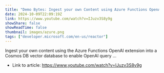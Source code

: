 ```yaml
---
title: "Demo Bytes: Ingest your own Content using Azure Functions OpenAI Triggers &amp; Bindings"
date: 2024-10-09T22:09:19Z
link: https://www.youtube.com/watch?v=IJuzv3S8y9g
showShare: false
showReadTime: false
thumbnail: images/azure.png
tags: ["developer.microsoft.com/en-us/reactor"]
---
```

Ingest your own content using the Azure Functions OpenAI extension into a Cosmos DB vector database to enable OpenAI query ...

- Link to article: https://www.youtube.com/watch?v=IJuzv3S8y9g